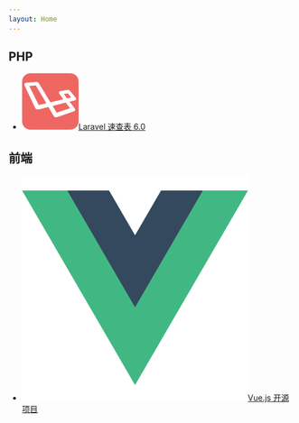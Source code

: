 ```yaml
---
layout: Home
---
```

PHP
-
- ![Logo](./assets/logo/laravel.png)[Laravel 速查表 6.0](php/laravel6.0)

前端
-
- ![Logo](./assets/logo/vue.png)[Vue.js 开源项目](web/vueprojects)

